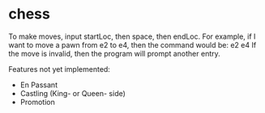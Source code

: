 # chess

To make moves, input startLoc, then space, then endLoc.
  For example, if I want to move a pawn from e2 to e4, then the command would be:
    e2 e4
If the move is invalid, then the program will prompt another entry. 

Features not yet implemented:
  - En Passant
  - Castling (King- or Queen- side)
  - Promotion
